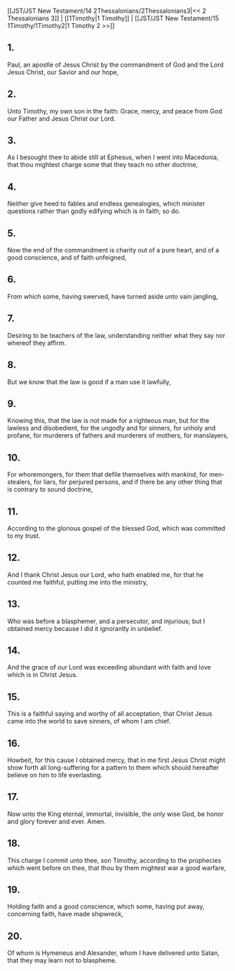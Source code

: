 [[JST/JST New Testament/14 2Thessalonians/2Thessalonians3|<< 2 Thessalonians 3]] | [[1Timothy|1 Timothy]] | [[JST/JST New Testament/15 1Timothy/1Timothy2|1 Timothy 2 >>]]
## 1.
Paul, an apostle of Jesus Christ by the commandment of God and the Lord Jesus Christ, our Savior and our hope,
## 2.
Unto Timothy, my own son in the faith: Grace, mercy, and peace from God our Father and Jesus Christ our Lord.
## 3.
As I besought thee to abide still at Ephesus, when I went into Macedonia, that thou mightest charge some that they teach no other doctrine,
## 4.
Neither give heed to fables and endless genealogies, which minister questions rather than godly edifying which is in faith; so do.
## 5.
Now the end of the commandment is charity out of a pure heart, and of a good conscience, and of faith unfeigned,
## 6.
From which some, having swerved, have turned aside unto vain jangling,
## 7.
Desiring to be teachers of the law, understanding neither what they say nor whereof they affirm.
## 8.
But we know that the law is good if a man use it lawfully,
## 9.
Knowing this, that the law is not made for a righteous man, but for the lawless and disobedient, for the ungodly and for sinners, for unholy and profane, for murderers of fathers and murderers of mothers, for manslayers,
## 10.
For whoremongers, for them that defile themselves with mankind, for men-stealers, for liars, for perjured persons, and if there be any other thing that is contrary to sound doctrine,
## 11.
According to the glorious gospel of the blessed God, which was committed to my trust.
## 12.
And I thank Christ Jesus our Lord, who hath enabled me, for that he counted me faithful, putting me into the ministry,
## 13.
Who was before a blasphemer, and a persecutor, and injurious; but I obtained mercy because I did it ignorantly in unbelief.
## 14.
And the grace of our Lord was exceeding abundant with faith and love which is in Christ Jesus.
## 15.
This is a faithful saying and worthy of all acceptation, that Christ Jesus came into the world to save sinners, of whom I am chief.
## 16.
Howbeit, for this cause I obtained mercy, that in me first Jesus Christ might show forth all long-suffering for a pattern to them which should hereafter believe on him to life everlasting.
## 17.
Now unto the King eternal, immortal, invisible, the only wise God, be honor and glory forever and ever. Amen.
## 18.
This charge I commit unto thee, son Timothy, according to the prophecies which went before on thee, that thou by them mightest war a good warfare,
## 19.
Holding faith and a good conscience, which some, having put away, concerning faith, have made shipwreck,
## 20.
Of whom is Hymeneus and Alexander, whom I have delivered unto Satan, that they may learn not to blaspheme.

